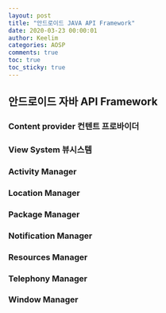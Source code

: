```yaml
---
layout: post
title: "안드로이드 JAVA API Framework"
date: 2020-03-23 00:00:01
author: Keelim
categories: AOSP
comments: true
toc: true
toc_sticky: true
---
```


## 안드로이드 자바 API Framework

### Content provider 컨텐트 프로바이더

### View System 뷰시스템

### Activity Manager

### Location Manager

### Package Manager

### Notification Manager

### Resources Manager

### Telephony Manager

### Window Manager
